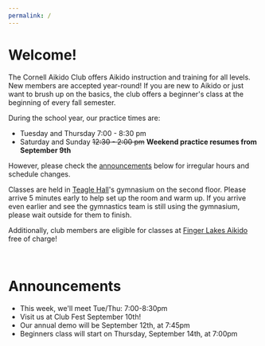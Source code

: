 ```yaml
---
permalink: /
---
```


# Welcome!
The Cornell Aikido Club offers Aikido instruction and training for all levels.
New members are accepted year-round! If you are new to Aikido or just want to
brush up on the basics, the club offers a beginner's class at the beginning of
every fall semester.

During the school year, our practice times are:

- Tuesday and Thursday 7:00 - 8:30 pm
- Saturday and Sunday <s>12:30 - 2:00 pm</s> **Weekend practice resumes from September 9th**

However, please check the [announcements](#announcements) below for irregular hours and
schedule changes.

Classes are held in [Teagle Hall](https://www.cornell.edu/about/maps/?loc=Teagle%20Hall)'s
gymnasium on the second floor. Please arrive 5 minutes early to help set up the
room and warm up. If you arrive even earlier and see the gymnastics team is
still using the gymnasium, please wait outside for them to finish.

Additionally, club members are eligible for classes at [Finger Lakes
Aikido](http://www.fingerlakesaikido.com/) free of charge!

<br>
<span id="announcements"/>

# Announcements

- This week, we'll meet Tue/Thu: 7:00-8:30pm
- Visit us at Club Fest September 10th!
- Our annual demo will be September 12th, at 7:45pm
- Beginners class will start on Thursday, September 14th, at 7:00pm
